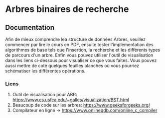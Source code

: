 # Arbres binaires de recherche
## Documentation

Afin de mieux comprendre lea structure de données Arbres, veuillez commencer par lire le cours en PDF,
ensuite tester l'implémentation des algorithmes de base tels que l'insertion, la recherche et les différents types de parcours
d'un arbre. Enfin vous pouvez utiliser l'outil de visualisation dans les liens ci-dessous pour visualiser ce que vous faites.
Vous pouvez aussi mettre de coté quelques feuilles blanches où vous pourriez schématiser les différentes opérations.

### Liens 
1. Outil de visualisation pour ABR: https://www.cs.usfca.edu/~galles/visualization/BST.html
2. Beaucoup de code sur les arbres: https://www.geeksforgeeks.org/
3. Compilateur en ligne -> https://www.onlinegdb.com/online_c_compiler


